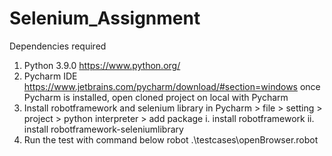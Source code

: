 # Selenium_Assignment
Dependencies required
1. Python 3.9.0
    https://www.python.org/
3. Pycharm IDE
    https://www.jetbrains.com/pycharm/download/#section=windows
    once Pycharm is installed, open cloned project on local with Pycharm
5. Install robotframework and selenium library
    in Pycharm > file > setting > project > python interpreter > add package
    i. install robotframework
    ii. install robotframework-seleniumlibrary
6. Run the test with command below
    robot .\testcases\openBrowser.robot
